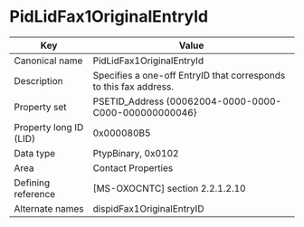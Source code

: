 # PidLidFax1OriginalEntryId

| Key | Value |
|---|---|
| Canonical name | PidLidFax1OriginalEntryId |
| Description | Specifies a one-off EntryID that corresponds to this fax address. |
| Property set | PSETID_Address {00062004-0000-0000-C000-000000000046} |
| Property long ID (LID) | 0x000080B5 |
| Data type | PtypBinary, 0x0102 |
| Area | Contact Properties |
| Defining reference | [MS-OXOCNTC] section 2.2.1.2.10 |
| Alternate names | dispidFax1OriginalEntryID |
